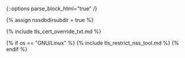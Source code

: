 {::options parse_block_html="true" /}

{% assign nssdbdirsubdir = true %}

{% include tls_cert_override_txt.md %}

{% if os == "GNU/Linux" %}
{% include tls_restrict_nss_tool.md %}
{% endif %}
